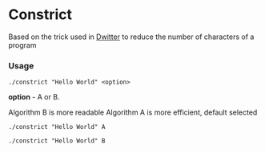 # Constrict

Based on the trick used in [Dwitter](https://www.dwitter.net/) to reduce the number of characters of a program

### Usage

```
./constrict "Hello World" <option>
```

**option** - A or B.

Algorithm B is more readable
Algorithm A is more efficient, default selected

```
./constrict "Hello World" A
```

```
./constrict "Hello World" B
```
